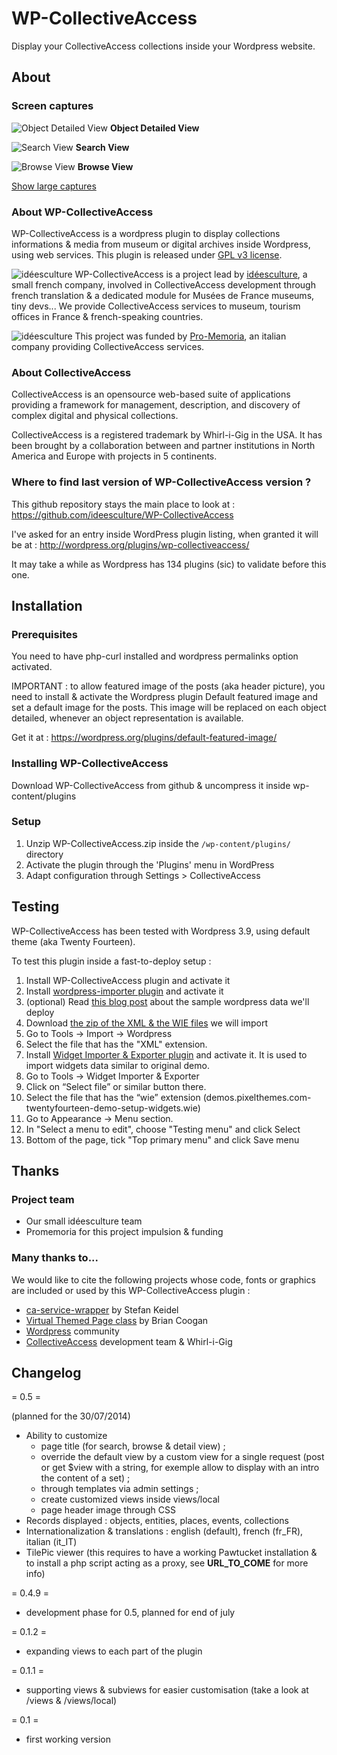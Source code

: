 # WP-CollectiveAccess

Display your CollectiveAccess collections inside your Wordpress website.

## About

### Screen captures

![Object Detailed View](https://raw.githubusercontent.com/ideesculture/WP-CollectiveAccess/master/assets/captures/detail_small.png)
**Object Detailed View**

![Search View](https://raw.githubusercontent.com/ideesculture/WP-CollectiveAccess/master/assets/captures/search_small.png)
**Search View**

![Browse View](https://raw.githubusercontent.com/ideesculture/WP-CollectiveAccess/master/assets/captures/browse_small.png)
**Browse View**

[Show large captures](https://github.com/ideesculture/WP-CollectiveAccess/tree/master/assets/captures)

### About WP-CollectiveAccess
WP-CollectiveAccess is a wordpress plugin to display collections informations & media from museum or digital archives 
inside Wordpress, using web services. This plugin is released under [GPL v3 license](https://raw.githubusercontent.com/ideesculture/WP-CollectiveAccess/master/LICENSE).

![idéesculture](https://raw.githubusercontent.com/ideesculture/WP-CollectiveAccess/master/assets/logos/ideesculture_small.png) WP-CollectiveAccess is a project lead by [idéesculture](http://www.ideesculture.com), a small french company, involved in CollectiveAccess development through french translation & a dedicated module for Musées de France museums, tiny devs... We provide CollectiveAccess services to museum, tourism offices in France & french-speaking countries. 

![idéesculture](https://raw.githubusercontent.com/ideesculture/WP-CollectiveAccess/master/assets/logos/promemoria_small.png) This project was funded by [Pro-Memoria](http://www.pro-memoria.it), an italian company providing CollectiveAccess services.

### About CollectiveAccess
CollectiveAccess is an opensource web-based suite of applications providing a framework for management, description, and discovery  of complex digital and physical collections.

CollectiveAccess is a registered trademark by Whirl-i-Gig in the USA. It has been brought by a collaboration between and 
partner institutions in North America and Europe with projects in 5 continents.

### Where to find last version of WP-CollectiveAccess version ?

This github repository stays the main place to look at : https://github.com/ideesculture/WP-CollectiveAccess

I've asked for an entry inside WordPress plugin listing, when granted it will be at : http://wordpress.org/plugins/wp-collectiveaccess/

It may take a while as Wordpress has 134 plugins (sic) to validate before this one.

## Installation

### Prerequisites

You need to have php-curl installed and wordpress permalinks option activated.

IMPORTANT : to allow featured image of the posts (aka header picture), you need to install & activate the Wordpress plugin Default featured image and set a default image for the posts.
This image will be replaced on each object detailed, whenever an object representation is available.

Get it at : https://wordpress.org/plugins/default-featured-image/

### Installing WP-CollectiveAccess

Download WP-CollectiveAccess from github & uncompress it inside wp-content/plugins

### Setup

1. Unzip WP-CollectiveAccess.zip inside the `/wp-content/plugins/` directory
1. Activate the plugin through the 'Plugins' menu in WordPress
1. Adapt configuration through Settings > CollectiveAccess


## Testing

WP-CollectiveAccess has been tested with Wordpress 3.9, using default theme (aka Twenty Fourteen).

To test this plugin inside a fast-to-deploy setup : 

1. Install WP-CollectiveAccess plugin and activate it
1. Install [wordpress-importer plugin](https://wordpress.org/plugins/wordpress-importer/) and activate it
1. (optional) Read [this blog post](http://pixelthemes.com/twenty-fourteen-wordpress-theme-demo-sample-data-download/) 
about the sample wordpress data we'll deploy
1. Download [the zip of the XML & the WIE files](http://pixelthemes.com/?ddownload=343) we will import
1. Go to Tools -> Import -> Wordpress
1. Select the file that has the "XML" extension. 
1. Install [Widget Importer & Exporter plugin](https://wordpress.org/plugins/widget-importer-exporter/) and activate 
it.  It is used to import widgets data similar to original demo.
1. Go to Tools -> Widget Importer & Exporter
1. Click on “Select file” or similar button there.  
1. Select the file that has the “wie” extension (demos.pixelthemes.com-twentyfourteen-demo-setup-widgets.wie)
1. Go to Appearance -> Menu section.
1. In "Select a menu to edit", choose "Testing menu" and click Select
1. Bottom of the page, tick "Top primary menu" and click Save menu

## Thanks

### Project team
- Our small idéesculture team
- Promemoria for this project impulsion & funding

### Many thanks to...
We would like to cite the following projects whose code, fonts or graphics are included or used by this WP-CollectiveAccess plugin :

- [ca-service-wrapper](https://github.com/skeidel/ca-service-wrapper) by Stefan Keidel
- [Virtual Themed Page class](https://gist.github.com/brianoz/9105004) by Brian Coogan
- [Wordpress](http://wordpress.org/) community
- [CollectiveAccess](http://www.collectiveaccess.org/) development team & Whirl-i-Gig

## Changelog

= 0.5 =

(planned for the 30/07/2014)

- Ability to customize
	- page title (for search, browse & detail view) ; 
	- override the default view by a custom view for a single request (post or get $view with a string, for exemple allow to display with an intro the content of a set) ;
	- through templates via admin settings ;
	- create customized views inside views/local
	- page header image through CSS
- Records displayed : objects, entities, places, events, collections
- Internationalization & translations : english (default), french (fr_FR), italian (it_IT)
- TilePic viewer (this requires to have a working Pawtucket installation & to install a php script acting as a proxy, see __URL_TO_COME__ for more info)

= 0.4.9 =

- development phase for 0.5, planned for end of july

= 0.1.2 =

- expanding views to each part of the plugin

= 0.1.1 =

- supporting views & subviews for easier customisation (take a look at /views & /views/local)

= 0.1 =

- first working version